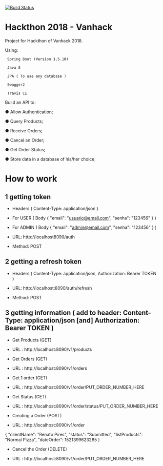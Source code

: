 [![Build Status](https://travis-ci.org/rpiresajr/project_2018.svg?branch=master)](https://travis-ci.org/rpiresajr/project_2018)


# Hackthon 2018 - Vanhack
 Project for Hackthon of Vanhack 2018.
 
 Using:
     
     Spring Boot (Version 1.5.10)
     
     Java 8
     
     JPA ( To use any database )
     
     Swagger2
     
     Travis CI
 
 
 
 Build an API to:
 
● Allow Authentication; 

● Query Products;

● Receive Orders;

● Cancel an Order;

● Get Order Status;

● Store data in a database of his/her choice;



# How to work


## 1 getting token 

  - Headers
    ( Content-Type: application/json )

  - For USER
      ( Body
      {
        "email": "usuario@email.com",
        "senha": "123456"
      } )
  
  - For ADMIN
      ( Body 
      {
        "email": "admin@email.com",
        "senha": "123456"
      } )

  - URL: http://localhost8090/auth

  - Method: POST


## 2 getting a refresh token
  - Headers (
      Content-Type: application/json, 
      Authorization: Bearer TOKEN )

  - URL: http://localhost:8090/auth/refresh

  - Method: POST
  
  ## 3 getting information ( add to header: Content-Type: application/json  [and] Authorization: Bearer TOKEN )
  
   - Get Products (GET)
   
   - URL : http://localhost:8090/v1/products
   
   
   - Get Orders (GET)
   
   - URL : http://localhost:8090/v1/orders
   
   
   - Get 1 order (GET)
   
   - URL : http://localhost:8090/v1/order/PUT_ORDER_NUMBER_HERE
   
   
   - Get Status (GET)
   
   - URL : http://localhost:8090/v1/order/status/PUT_ORDER_NUMBER_HERE
 
   
   - Creating a Order (POST)
   
   - URL : http://localhost:8090/v1/order 
   
   {
    "clientName": "Renato Pires",
    "status": "Submitted",
    "listProducts": "Normal Pizza",
    "dateOrder": 1521399623285
   }
   
   
   - Cancel the Order (DELETE)
   
   - URL : http://localhost:8090/v1/order/PUT_ORDER_NUMBER_HERE
   
